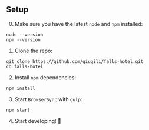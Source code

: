 ## Setup

0. Make sure you have the latest `node` and `npm` installed:
  ```shell
  node --version
  npm --version
  ```

1. Clone the repo:
  ```shell
  git clone https://github.com/qiuqili/falls-hotel.git
  cd falls-hotel
  ```

2. Install `npm` dependencies:
  ```shell
  npm install
  ```

3. Start `BrowserSync` with `gulp`:
  ```shell
  npm start
  ```

4. Start developing! :avocado:
